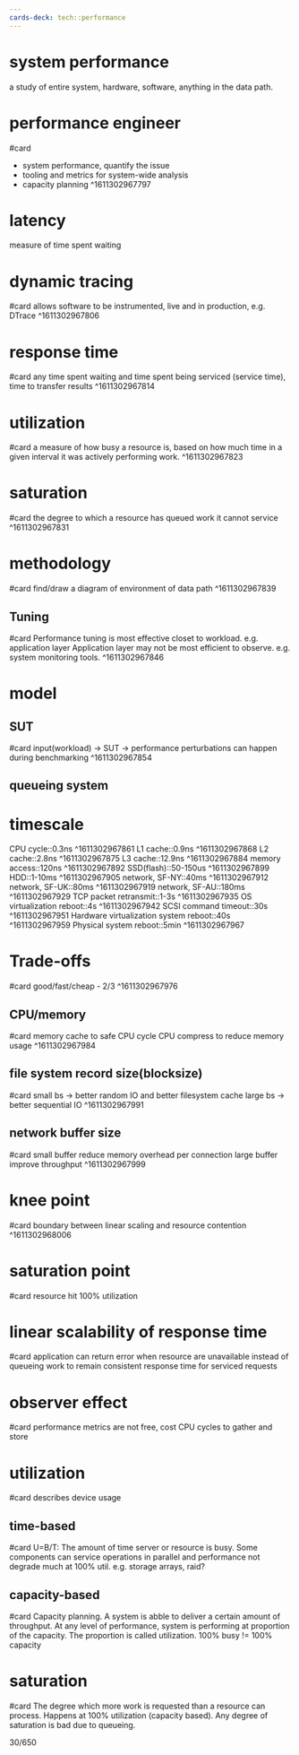 ```yaml
---
cards-deck: tech::performance
---
```


# system performance
a study of entire system, hardware, software, anything in the data path.

# performance engineer
#card
- system performance, quantify the issue
- tooling and metrics for system-wide analysis
- capacity planning
^1611302967797

# latency
measure of time spent waiting

# dynamic tracing
#card
allows software to be instrumented, live and in production, e.g. DTrace
^1611302967806

# response time
#card
any time spent waiting and time spent being serviced (service time), time to transfer results
^1611302967814

# utilization
#card
a measure of how busy a resource is, based on how much time in a given interval it was actively performing work.
^1611302967823

# saturation
#card
the degree to which a resource has queued work it cannot service
^1611302967831

# methodology
#card
find/draw a diagram of environment of data path
^1611302967839

## Tuning
#card
Performance tuning is most effective closet to workload. e.g. application layer
Application layer may not be most efficient to observe. e.g. system monitoring tools.
^1611302967846

# model

## SUT
#card
input(workload) -> SUT -> performance
perturbations can happen during benchmarking
^1611302967854

## queueing system

# timescale
CPU cycle::0.3ns
^1611302967861
L1 cache::0.9ns
^1611302967868
L2 cache::2.8ns
^1611302967875
L3 cache::12.9ns
^1611302967884
memory access::120ns
^1611302967892
SSD(flash)::50-150us
^1611302967899
HDD::1-10ms
^1611302967905
network, SF-NY::40ms
^1611302967912
network, SF-UK::80ms
^1611302967919
network, SF-AU::180ms
^1611302967929
TCP packet retransmit::1-3s
^1611302967935
OS virtualization reboot::4s
^1611302967942
SCSI command timeout::30s
^1611302967951
Hardware virtualization system reboot::40s
^1611302967959
Physical system reboot::5min
^1611302967967

# Trade-offs
#card
good/fast/cheap - 2/3
^1611302967976

## CPU/memory
#card
memory cache to safe CPU cycle
CPU compress to reduce memory usage
^1611302967984

## file system record size(blocksize)
#card
small bs -> better random IO and better filesystem cache
large bs -> better sequential IO
^1611302967991

## network buffer size
#card
small buffer reduce memory overhead per connection
large buffer improve throughput
^1611302967999

# knee point
#card
boundary between linear scaling and resource contention
^1611302968006

# saturation point
#card
resource hit 100% utilization

# linear scalability of response time
#card
application can return error when resource are unavailable instead of queueing work to remain consistent response time for serviced requests

# observer effect
#card
performance metrics are not free, cost CPU cycles to gather and store

# utilization
#card
describes device usage

## time-based
#card
U=B/T: The amount of time server or resource is busy.
Some components can service operations in parallel and performance not degrade much at 100% util. e.g. storage arrays, raid?

## capacity-based
#card
Capacity planning. A system is abble to deliver a certain amount of throughput. At any level of performance, system is performing at proportion of the capacity. The proportion is called utilization.
100% busy != 100% capacity

# saturation
#card
The degree which more work is requested than a resource can process. Happens at 100% utilization (capacity based). Any degree of saturation is bad due to queueing.

30/650

